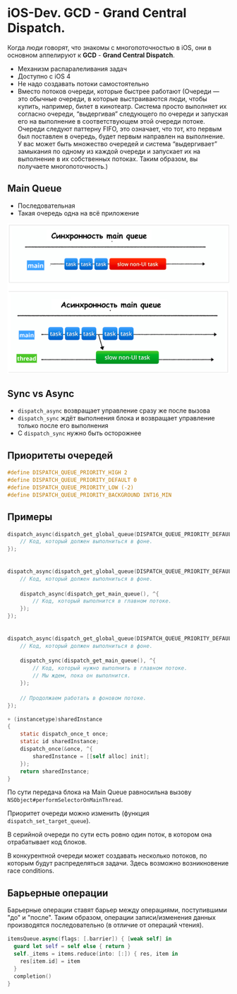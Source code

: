 # iOS-Dev. GCD - Grand Central Dispatch.

Когда люди говорят, что знакомы с многопоточностью в iOS, они в основном аппелируют к __GCD__ - __Grand Central Dispatch__.

* Механизм распаралеливания задач 
* Доступно с iOS 4
* Не надо создавать потоки самостоятельно
* Вместо потоков очереди, которые быстрее работают (Очереди — это обычные очереди, в которые выстраиваются люди, чтобы купить, например, билет в кинотеатр. Система просто выполняет их согласно очереди, “выдергивая” следующего по очереди и запуская его на выполнение в соответствующем этой очереди потоке. Очереди следуют паттерну FIFO, это означает, что тот, кто первым был поставлен в очередь, будет первым направлен на выполнение. У вас может быть множество очередей и система “выдергивает” замыкания по одному из каждой очереди и запускает их на выполнение в их собственных потоках. Таким образом, вы получаете многопоточность.)

## Main Queue

* Последовательная
* Такая очередь одна на всё приложение

![](images/main-queue-sync-async-slow-task.png "")

## Sync vs Async

* `dispatch_async` возвращает управление сразу же после вызова
* `dispatch_sync` ждёт выполнения блока и возвращает управление только после его выполнения
* С `dispatch_sync` нужно быть осторожнее

## Приоритеты очередей

```objectivec
#define DISPATCH_QUEUE_PRIORITY_HIGH 2
#define DISPATCH_QUEUE_PRIORITY_DEFAULT 0
#define DISPATCH_QUEUE_PRIORITY_LOW (-2)
#define DISPATCH_QUEUE_PRIORITY_BACKGROUND INT16_MIN
```

## Примеры

```objectivec
dispatch_async(dispatch_get_global_queue(DISPATCH_QUEUE_PRIORITY_DEFAULT, 0), ^{
    // Код, который должен выполниться в фоне.
});


dispatch_async(dispatch_get_global_queue(DISPATCH_QUEUE_PRIORITY_DEFAULT, 0), ^{
    // Код, который должен выполниться в фоне.

    dispatch_async(dispatch_get_main_queue(), ^{
        // Код, который выполнится в главном потоке.
    });
});


dispatch_async(dispatch_get_global_queue(DISPATCH_QUEUE_PRIORITY_DEFAULT, 0), ^{
    // Код, который должен выполниться в фоне.

    dispatch_sync(dispatch_get_main_queue(), ^{
        // Код, который нужно выполнить в главном потоке.
        // Мы ждем, пока он выполнится.
    });

    // Продолжаем работать в фоновом потоке.
});
```

```objectivec
+ (instancetype)sharedInstance
{
    static dispatch_once_t once;
    static id sharedInstance;
    dispatch_once(&once, ^{
        sharedInstance = [[self alloc] init];
    });
    return sharedInstance;
}
```

По сути передача блока на Main Queue равносильна вызову `NSObject#performSelectorOnMainThread`.

Приоритет очереди можно изменить (функция `dispatch_set_target_queue`).

В серийной очереди по сути есть ровно один поток, в котором она отрабатывает код блоков.

В конкурентной очереди может создавать несколько потоков, по которым будут распределяться задачи. Здесь возможно возникновение race conditions.

## Барьерные операции

Барьерные операции ставят барьер между операциями, поступившими "до" и "после". Таким образом, операции записи/изменения данных производятся последовательно (в отличие от операций чтения).

```swift
itemsQueue.async(flags: [.barrier]) { [weak self] in
  guard let self = self else { return }
  self._items = items.reduce(into: [:]) { res, item in
    res[item.id] = item
  }
  completion()
}
```


